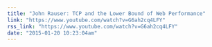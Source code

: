 ```yaml
---
title: "John Rauser: TCP and the Lower Bound of Web Performance"
link: "https://www.youtube.com/watch?v=G6ah2cq4LFY"
rss_link: "https://www.youtube.com/watch?v=G6ah2cq4LFY"
date: "2015-01-20 10:23:04am"
---
```

